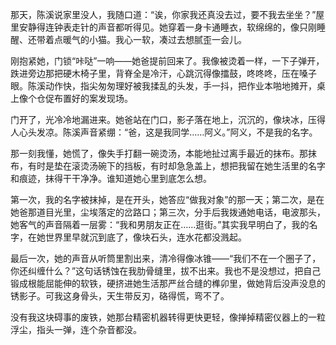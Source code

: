 那天，陈溪说家里没人，我随口道：“诶，你家我还真没去过，要不我去坐坐？”屋里安静得连钟表走针的声音都听得见。她穿着一身卡通睡衣，软绵绵的，像只刚睡醒、还带着点暖气的小猫。我心一软，凑过去想腻歪一会儿。

刚抱紧她，门锁“咔哒”一响——她爸提前回来了。我像被烫着一样，一下子弹开，跌进旁边那把硬木椅子里，背脊全是冷汗，心跳沉得像擂鼓，咚咚咚，压在嗓子眼。陈溪动作快，指尖匆匆理好被我揉乱的头发，手一抖，把作业本啪地摊开，桌上像个仓促布置好的案发现场。

门开了，光冷冷地漏进来。她爸站在门口，影子落在地上，沉沉的，像块冰，压得人心头发凉。陈溪声音紧绷：“爸，这是我同学……阿义。”阿义，不是我的名字。

那一刻我懂，她慌了，像失手打翻一碗烫汤，本能地扯过离手最近的抹布。那抹布，有时是垫在滚烫汤碗下的挡板，有时却急急盖上，想把我留在她生活里的名字和痕迹，抹得干干净净。谁知道她心里到底怎么想。

第一次，我的名字被抹掉，是在开头，她答应“做我对象”的那一天；第二次，是在她爸那道目光里，尘埃落定的岔路口；第三次，分手后我拨通她电话，电波那头，她客气的声音隔着一层雾：“我和男朋友正在……逛街。”其实我早明白了，我的名字，在她世界里早就沉到底了，像块石头，连水花都没溅起。

最后一次，她的声音从听筒里割出来，清冷得像冰锥——“我们不在一个圈子了，你还纠缠什么？”这句话锈蚀在我肋骨缝里，拔不出来。我也不是没想过，把自己锻成根能屈能伸的软铁，硬挤进她生活那严丝合缝的榫卯里，做她背后没声没息的锈影子。可我这身骨头，天生带反刃，硌得慌，弯不了。

没有我这块碍事的废铁，她那台精密机器转得更快更轻，像掸掉精密仪器上的一粒浮尘，指头一弹，连个杂音都没。




